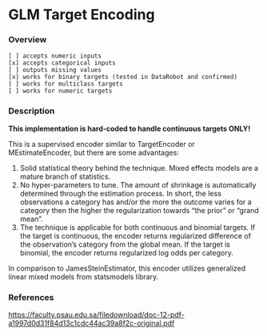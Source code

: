 # GLM Target Encoding

### Overview
```
[ ] accepts numeric inputs
[x] accepts categorical inputs
[ ] outputs missing values
[x] works for binary targets (tested in DataRobot and confirmed)
[ ] works for multiclass targets
[ ] works for numeric targets
```
### Description

**This implementation is hard-coded to handle continuous targets ONLY!**

This is a supervised encoder similar to TargetEncoder or MEstimateEncoder, but there are some advantages: 

1) Solid statistical theory behind the technique. Mixed effects models are a mature branch of statistics. 
2) No hyper-parameters to tune. The amount of shrinkage is automatically determined through the estimation process. In short, the less observations a category has and/or the more the outcome varies for a category then the higher the regularization towards “the prior” or “grand mean”. 
3) The technique is applicable for both continuous and binomial targets. If the target is continuous, the encoder returns regularized difference of the observation’s category from the global mean. If the target is binomial, the encoder returns regularized log odds per category.

In comparison to JamesSteinEstimator, this encoder utilizes generalized linear mixed models from statsmodels library.

### References

https://faculty.psau.edu.sa/filedownload/doc-12-pdf-a1997d0d31f84d13c1cdc44ac39a8f2c-original.pdf
